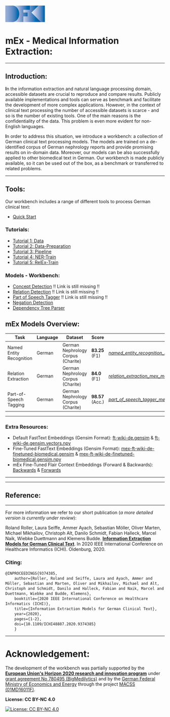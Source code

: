 [![Logo](Documentation/DFKI_Logo_smallest.jpg)](https://www.dfki.de/web/)

# mEx - Medical Information Extraction:

---
## Introduction:
**I**n the information extraction and natural language processing domain,
accessible datasets are crucial to reproduce and compare results.
Publicly available implementations and tools can serve as benchmark and
facilitate the development of more complex applications. However, in the
context of clinical text processing the number of accessible datasets is
scarce - and so is the number of existing tools. One of the main reasons
is the confidentiality of the data. This problem is even more evident
for non-English languages.

**I**n order to address this situation, we introduce a workbench: a
collection of German clinical text processing models. The models are
trained on a de-identified corpus of German nephrology reports and
provide promising results on in-domain data. Moreover, our models can be
also successfully applied to other biomedical text in German. Our
workbench is made publicly available, so it can be used out of the box,
as a benchmark or transferred to related problems.

---

## Tools:

Our workbench includes a range of different tools to process German
clinical text:

* [Quick Start](Documentation/Quick-Start.md)

### Tutorials:
* [Tutorial 1: Data](Documentation/Data.md)
* [Tutorial 2: Data-Preparation](Documentation/Data-Preparation.md)
* [Tutorial 3: Pipeline](Documentation/Pipeline.md)
* [Tutorial 4: NER-Train](Documentation/NER-Train.md)
* [Tutorial 5: RelEx-Train](Documentation/RelEx-Train.md)


### Models - Workbench:
* [Concept Detection]() !! Link is still missing !!
* [Relation Detection]() !! Link is still missing !!
* [Part of Speech Tagger]() !! Link is still missing !!
* [Negation Detection](http://macss.dfki.de/german_trigger_set.html)
* [Dependency Tree Parser](http://macss.dfki.de/dependency_parser.html)


## mEx Models Overview:

| Task | Language | Dataset | Score | Download Model|
| -------------------------------  | ---  | ----------- | ---------------- | ------------- |
| Named Entity Recognition |German | German Nephrology Corpus (Charite)   |  **83.25** (F1)  | [*named_entity_recognition_mex_model(custom_flair_embeddings).pt*](https://cloud.dfki.de/owncloud/index.php/s/WWbnqJ6N8gQQWMD)|
| Relation Extraction |German | German Nephrology Corpus (Charite)   |  **84.0** (F1)  | [*relation_extraction_mex_model(Custom_Word_Concept_Relative_Embeddings).pt*](https://cloud.dfki.de/owncloud/index.php/s/zDH7FHNbXQXkcLx)|
| Part-of-Speech Tagging |German| German Nephrology Corpus (Charite)  | **98.57** (Acc.) | [*part_of_speech_tagger_mex_model(default_word_flair_embeddings).pt*](https://cloud.dfki.de/owncloud/index.php/s/e7G9deea7eRksCY)|

---

### Extra Resources:

* Default FastText Embeddings (Gensim Format): [ft-wiki-de.gensim](https://cloud.dfki.de/owncloud/index.php/s/FwyZY3GcXzeCJiy) & [ft-wiki-de.gensim.vectors.npy](https://cloud.dfki.de/owncloud/index.php/s/sXRQQMa885mf2Wa)
* Fine-Tuned FastText Embeddings (Gensim Format): [mex-ft-wiki-de-finetuned-biomedical.gensim](https://cloud.dfki.de/owncloud/index.php/s/y8gn55TWpDZFdq8) & [mex-ft-wiki-de-finetuned-biomedical.gensim.npy](https://cloud.dfki.de/owncloud/index.php/s/rfGoDsCoySLWs5f)
* mEx Fine-Tuned Flair Context Embeddings (Forward & Backwards): [Backwards](https://cloud.dfki.de/owncloud/index.php/s/Rx5qcrKKpx79cm9) & [Forwards](https://cloud.dfki.de/owncloud/index.php/s/D3G8rPBp9ZXYb5T)

---

---

## Reference:

---
For more information we refer to our short publication (_a more detailed
version is currently under review_):

Roland Roller, Laura Seiffe, Ammer Ayach, Sebastian Möller, Oliver
Marten, Michael Mikhailov, Christoph Alt, Danilo Schmidt, Fabian
Halleck, Marcel Naik, Wiebke Duettmann and Klemens Budde.  [**Information
Extraction Models for German Clinical Text**](https://ieeexplore.ieee.org/document/9374385). In 2020 IEEE International
Conference on Healthcare Informatics (ICHI). Oldenburg, 2020.

### Citing:

```
@INPROCEEDINGS{9374385,  
    author={Roller, Roland and Seiffe, Laura and Ayach, Ammer and Möller, Sebastian and Marten, Oliver and Mikhailov, Michael and Alt, Christoph and Schmidt, Danilo and Halleck, Fabian and Naik, Marcel and Duettmann, Wiebke and Budde, Klemens},  
    booktitle={2020 IEEE International Conference on Healthcare Informatics (ICHI)},   
    title={Information Extraction Models for German Clinical Text},   
    year={2020},  
    pages={1-2},  
    doi={10.1109/ICHI48887.2020.9374385}
    }
```

---

# Acknowledgement:
The development of the workbench was partially supported 
by the [**European Union's Horizon 2020 research and innovation program**](https://ec.europa.eu/programmes/horizon2020/) 
under [grant agreement No 780495 (BigMedilytics)](https://cordis.europa.eu/project/id/780495)
and by the [German Federal Ministry of Economics 
and Energy](https://www.bmwi.de/Navigation/EN/Home/home.html) through the project [MACSS (01MD16011F)](http://macss.dfki.de/).

**License: CC BY-NC 4.0** 

[![License: CC BY-NC 4.0](https://i.creativecommons.org/l/by-nc/4.0/88x31.png)](https://creativecommons.org/licenses/by-nc/4.0/)

